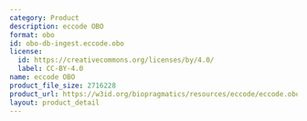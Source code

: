 ```yaml
---
category: Product
description: eccode OBO
format: obo
id: obo-db-ingest.eccode.obo
license:
  id: https://creativecommons.org/licenses/by/4.0/
  label: CC-BY-4.0
name: eccode OBO
product_file_size: 2716228
product_url: https://w3id.org/biopragmatics/resources/eccode/eccode.obo
layout: product_detail
---
```

